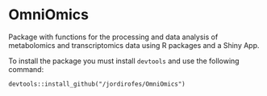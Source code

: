 # OmniOmics

Package with functions for the processing and data analysis of metabolomics and transcriptomics data using R packages and a Shiny App.

To install the package you must install `devtools` and use the following command:

`devtools::install_github("/jordirofes/OmniOmics")`
